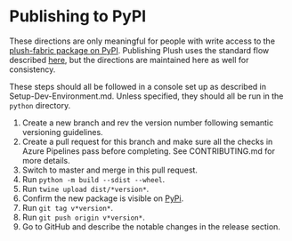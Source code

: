 Publishing to PyPI
=================

These directions are only meaningful for people with write access to the [plush-fabric package on PyPI](https://pypi.org/project/plush-fabric/). Publishing Plush uses the standard flow described [here](https://packaging.python.org/tutorials/packaging-projects/), but the directions are maintained here as well for consistency.

These steps should all be followed in a console set up as described in Setup-Dev-Environment.md. Unless specified, they should all be run in the `python` directory.

1. Create a new branch and rev the version number following semantic versioning guidelines.
1. Create a pull request for this branch and make sure all the checks in Azure Pipelines pass before completing. See CONTRIBUTING.md for more details.
1. Switch to master and merge in this pull request.
1. Run `python -m build --sdist --wheel`.
1. Run `twine upload dist/*version*`.
1. Confirm the new package is visible on [PyPi](https://pypi.org/project/plush-fabric/).
1. Run `git tag v*version*`.
1. Run `git push origin v*version*`.
1. Go to GitHub and describe the notable changes in the release section.

